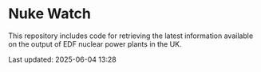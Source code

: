 # Nuke Watch

This repository includes code for retrieving the latest information available on the output of EDF nuclear power plants in the UK.

Last updated: 2025-06-04 13:28
